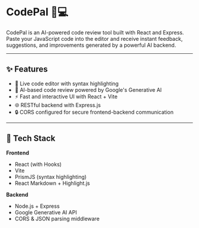 # CodePal 🧠💻

CodePal is an AI-powered code review tool built with React and Express. Paste your JavaScript code into the editor and receive instant feedback, suggestions, and improvements generated by a powerful AI backend.

---

## ✨ Features

- 📝 Live code editor with syntax highlighting
- 🚀 AI-based code review powered by Google's Generative AI
- ⚡ Fast and interactive UI with React + Vite
- 🌐 RESTful backend with Express.js
- 🔒 CORS configured for secure frontend-backend communication

---

## 🔧 Tech Stack

**Frontend**  
- React (with Hooks)
- Vite
- PrismJS (syntax highlighting)
- React Markdown + Highlight.js

**Backend**  
- Node.js + Express
- Google Generative AI API
- CORS & JSON parsing middleware
